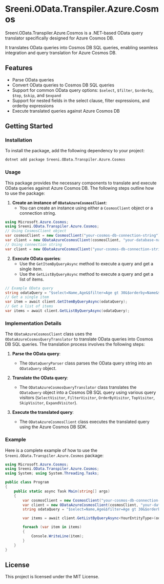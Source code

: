 # Sreeni.OData.Transpiler.Azure.Cosmos

Sreeni.OData.Transpiler.Azure.Cosmos is a .NET-based OData query translator specifically designed for Azure Cosmos DB. 

It translates OData queries into Cosmos DB SQL queries, enabling seamless integration and query translation for Azure Cosmos DB.

## Features

- Parse OData queries
- Convert OData queries to Cosmos DB SQL queries
- Support for common OData query options: `$select`, `$filter`, `$orderby`, `$top`, `$skip`, and `$expand`
- Support for nested fields in the select clause, filter expressions, and orderby expressions
- Execute translated queries against Azure Cosmos DB

## Getting Started

### Installation

To install the package, add the following dependency to your project:
```bash
dotnet add package Sreeni.OData.Transpiler.Azure.Cosmos
```
### Usage

This package provides the necessary components to translate and execute OData queries against Azure Cosmos DB. The following steps outline how to use the package:

1. **Create an instance of `ODataAzureCosmosClient`**:
   - You can create an instance using either a `CosmosClient` object or a connection string.
```csharp
using Microsoft.Azure.Cosmos; 
using Sreeni.OData.Transpiler.Azure.Cosmos;
// Using CosmosClient object 
var cosmosClient = new CosmosClient("your-cosmos-db-connection-string"); 
var client = new ODataAzureCosmosClient(cosmosClient, "your-database-name", "your-container-name");
// Using connection string 
var client = new ODataAzureCosmosClient("your-cosmos-db-connection-string", "your-database-name", "your-container-name");

```
2. **Execute OData queries**:
   - Use the `GetItemByQueryAsync` method to execute a query and get a single item.
   - Use the `GetListByQueryAsync` method to execute a query and get a list of items.
```csharp
// Example OData query 
string odataQuery = "$select=Name,Age&$filter=Age gt 30&$orderby=Name&$top=10&$skip=5";
// Get a single item 
var item = await client.GetItemByQueryAsync(odataQuery);
// Get a list of items 
var items = await client.GetListByQueryAsync(odataQuery);
```
### Implementation Details

The `ODataAzureCosmosClient` class uses the `ODataAzureCosmosQueryTranslator` to translate OData queries into Cosmos DB SQL queries. The translation process involves the following steps:

1. **Parse the OData query**:
   - The `ODataQueryParser` class parses the OData query string into an `ODataQuery` object.

2. **Translate the OData query**:
   - The `ODataAzureCosmosQueryTranslator` class translates the `ODataQuery` object into a Cosmos DB SQL query using various query visitors (`SelectVisitor`, `FilterVisitor`, `OrderByVisitor`, `TopVisitor`, `SkipVisitor`, `ExpandVisitor`).

3. **Execute the translated query**:
   - The `ODataAzureCosmosClient` class executes the translated query using the Azure Cosmos DB SDK.

### Example

Here is a complete example of how to use the `Sreeni.OData.Transpiler.Azure.Cosmos` package:
```csharp
using Microsoft.Azure.Cosmos; 
using Sreeni.OData.Transpiler.Azure.Cosmos; 
using System; using System.Threading.Tasks;

public class Program 
{ 
    public static async Task Main(string[] args) 
    { 
        var cosmosClient = new CosmosClient("your-cosmos-db-connection-string"); 
        var client = new ODataAzureCosmosClient(cosmosClient, "your-database-name", "your-container-name");
        string odataQuery = "$select=Name,Age&$filter=Age gt 30&$orderby=Name&$top=10&$skip=5";

        var items = await client.GetListByQueryAsync<YourEntityType>(odataQuery);

        foreach (var item in items)
        {
            Console.WriteLine(item);
        }
    }
}
```
## License

This project is licensed under the MIT License.